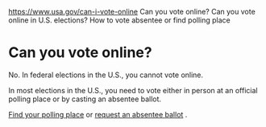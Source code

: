 

https://www.usa.gov/can-i-vote-online
Can you vote online?
Can you vote online in U.S. elections?
How to vote absentee or find polling place

Can you vote online?
====================

No. In federal elections in the U.S., you cannot vote online.

In most elections in the U.S., you need to vote either in person at an official polling place or by casting an absentee ballot.

[Find your polling place](https://www.usa.gov/find-polling-place)
or
[request an absentee ballot](https://www.usa.gov/absentee-voting)
.
